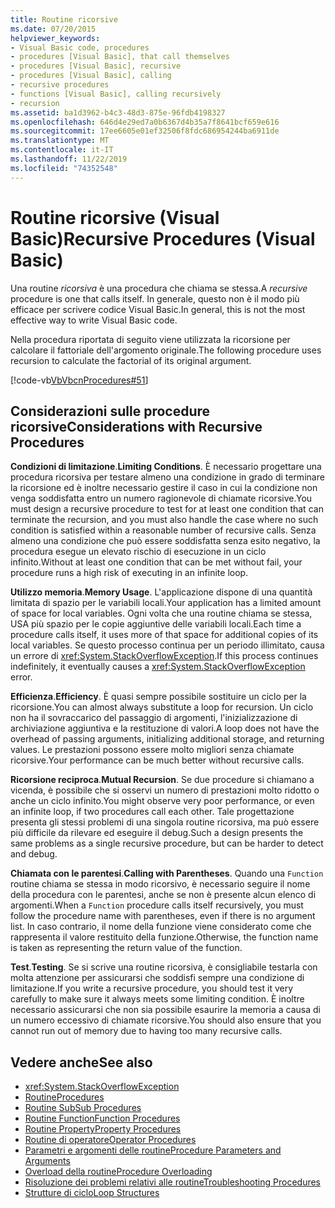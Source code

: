 ```yaml
---
title: Routine ricorsive
ms.date: 07/20/2015
helpviewer_keywords:
- Visual Basic code, procedures
- procedures [Visual Basic], that call themselves
- procedures [Visual Basic], recursive
- procedures [Visual Basic], calling
- recursive procedures
- functions [Visual Basic], calling recursively
- recursion
ms.assetid: ba1d3962-b4c3-48d3-875e-96fdb4198327
ms.openlocfilehash: 646d4e29ed7a0b6367d4b35a7f8641bcf659e616
ms.sourcegitcommit: 17ee6605e01ef32506f8fdc686954244ba6911de
ms.translationtype: MT
ms.contentlocale: it-IT
ms.lasthandoff: 11/22/2019
ms.locfileid: "74352548"
---
```

# <a name="recursive-procedures-visual-basic"></a><span data-ttu-id="d72fd-102">Routine ricorsive (Visual Basic)</span><span class="sxs-lookup"><span data-stu-id="d72fd-102">Recursive Procedures (Visual Basic)</span></span>

<span data-ttu-id="d72fd-103">Una routine *ricorsiva* è una procedura che chiama se stessa.</span><span class="sxs-lookup"><span data-stu-id="d72fd-103">A *recursive* procedure is one that calls itself.</span></span> <span data-ttu-id="d72fd-104">In generale, questo non è il modo più efficace per scrivere codice Visual Basic.</span><span class="sxs-lookup"><span data-stu-id="d72fd-104">In general, this is not the most effective way to write Visual Basic code.</span></span>  
  
 <span data-ttu-id="d72fd-105">Nella procedura riportata di seguito viene utilizzata la ricorsione per calcolare il fattoriale dell'argomento originale.</span><span class="sxs-lookup"><span data-stu-id="d72fd-105">The following procedure uses recursion to calculate the factorial of its original argument.</span></span>  
  
 [!code-vb[VbVbcnProcedures#51](~/samples/snippets/visualbasic/VS_Snippets_VBCSharp/VbVbcnProcedures/VB/Class1.vb#51)]  
  
## <a name="considerations-with-recursive-procedures"></a><span data-ttu-id="d72fd-106">Considerazioni sulle procedure ricorsive</span><span class="sxs-lookup"><span data-stu-id="d72fd-106">Considerations with Recursive Procedures</span></span>

 <span data-ttu-id="d72fd-107">**Condizioni di limitazione**.</span><span class="sxs-lookup"><span data-stu-id="d72fd-107">**Limiting Conditions**.</span></span> <span data-ttu-id="d72fd-108">È necessario progettare una procedura ricorsiva per testare almeno una condizione in grado di terminare la ricorsione ed è inoltre necessario gestire il caso in cui la condizione non venga soddisfatta entro un numero ragionevole di chiamate ricorsive.</span><span class="sxs-lookup"><span data-stu-id="d72fd-108">You must design a recursive procedure to test for at least one condition that can terminate the recursion, and you must also handle the case where no such condition is satisfied within a reasonable number of recursive calls.</span></span> <span data-ttu-id="d72fd-109">Senza almeno una condizione che può essere soddisfatta senza esito negativo, la procedura esegue un elevato rischio di esecuzione in un ciclo infinito.</span><span class="sxs-lookup"><span data-stu-id="d72fd-109">Without at least one condition that can be met without fail, your procedure runs a high risk of executing in an infinite loop.</span></span>

 <span data-ttu-id="d72fd-110">**Utilizzo memoria**.</span><span class="sxs-lookup"><span data-stu-id="d72fd-110">**Memory Usage**.</span></span> <span data-ttu-id="d72fd-111">L'applicazione dispone di una quantità limitata di spazio per le variabili locali.</span><span class="sxs-lookup"><span data-stu-id="d72fd-111">Your application has a limited amount of space for local variables.</span></span> <span data-ttu-id="d72fd-112">Ogni volta che una routine chiama se stessa, USA più spazio per le copie aggiuntive delle variabili locali.</span><span class="sxs-lookup"><span data-stu-id="d72fd-112">Each time a procedure calls itself, it uses more of that space for additional copies of its local variables.</span></span> <span data-ttu-id="d72fd-113">Se questo processo continua per un periodo illimitato, causa un errore di <xref:System.StackOverflowException>.</span><span class="sxs-lookup"><span data-stu-id="d72fd-113">If this process continues indefinitely, it eventually causes a <xref:System.StackOverflowException> error.</span></span>

 <span data-ttu-id="d72fd-114">**Efficienza**.</span><span class="sxs-lookup"><span data-stu-id="d72fd-114">**Efficiency**.</span></span> <span data-ttu-id="d72fd-115">È quasi sempre possibile sostituire un ciclo per la ricorsione.</span><span class="sxs-lookup"><span data-stu-id="d72fd-115">You can almost always substitute a loop for recursion.</span></span> <span data-ttu-id="d72fd-116">Un ciclo non ha il sovraccarico del passaggio di argomenti, l'inizializzazione di archiviazione aggiuntiva e la restituzione di valori.</span><span class="sxs-lookup"><span data-stu-id="d72fd-116">A loop does not have the overhead of passing arguments, initializing additional storage, and returning values.</span></span> <span data-ttu-id="d72fd-117">Le prestazioni possono essere molto migliori senza chiamate ricorsive.</span><span class="sxs-lookup"><span data-stu-id="d72fd-117">Your performance can be much better without recursive calls.</span></span>

 <span data-ttu-id="d72fd-118">**Ricorsione reciproca**.</span><span class="sxs-lookup"><span data-stu-id="d72fd-118">**Mutual Recursion**.</span></span> <span data-ttu-id="d72fd-119">Se due procedure si chiamano a vicenda, è possibile che si osservi un numero di prestazioni molto ridotto o anche un ciclo infinito.</span><span class="sxs-lookup"><span data-stu-id="d72fd-119">You might observe very poor performance, or even an infinite loop, if two procedures call each other.</span></span> <span data-ttu-id="d72fd-120">Tale progettazione presenta gli stessi problemi di una singola routine ricorsiva, ma può essere più difficile da rilevare ed eseguire il debug.</span><span class="sxs-lookup"><span data-stu-id="d72fd-120">Such a design presents the same problems as a single recursive procedure, but can be harder to detect and debug.</span></span>

 <span data-ttu-id="d72fd-121">**Chiamata con le parentesi**.</span><span class="sxs-lookup"><span data-stu-id="d72fd-121">**Calling with Parentheses**.</span></span> <span data-ttu-id="d72fd-122">Quando una `Function` routine chiama se stessa in modo ricorsivo, è necessario seguire il nome della procedura con le parentesi, anche se non è presente alcun elenco di argomenti.</span><span class="sxs-lookup"><span data-stu-id="d72fd-122">When a `Function` procedure calls itself recursively, you must follow the procedure name with parentheses, even if there is no argument list.</span></span> <span data-ttu-id="d72fd-123">In caso contrario, il nome della funzione viene considerato come che rappresenta il valore restituito della funzione.</span><span class="sxs-lookup"><span data-stu-id="d72fd-123">Otherwise, the function name is taken as representing the return value of the function.</span></span>

 <span data-ttu-id="d72fd-124">**Test**.</span><span class="sxs-lookup"><span data-stu-id="d72fd-124">**Testing**.</span></span> <span data-ttu-id="d72fd-125">Se si scrive una routine ricorsiva, è consigliabile testarla con molta attenzione per assicurarsi che soddisfi sempre una condizione di limitazione.</span><span class="sxs-lookup"><span data-stu-id="d72fd-125">If you write a recursive procedure, you should test it very carefully to make sure it always meets some limiting condition.</span></span> <span data-ttu-id="d72fd-126">È inoltre necessario assicurarsi che non sia possibile esaurire la memoria a causa di un numero eccessivo di chiamate ricorsive.</span><span class="sxs-lookup"><span data-stu-id="d72fd-126">You should also ensure that you cannot run out of memory due to having too many recursive calls.</span></span>

## <a name="see-also"></a><span data-ttu-id="d72fd-127">Vedere anche</span><span class="sxs-lookup"><span data-stu-id="d72fd-127">See also</span></span>

- <xref:System.StackOverflowException>
- [<span data-ttu-id="d72fd-128">Routine</span><span class="sxs-lookup"><span data-stu-id="d72fd-128">Procedures</span></span>](index.md)
- [<span data-ttu-id="d72fd-129">Routine Sub</span><span class="sxs-lookup"><span data-stu-id="d72fd-129">Sub Procedures</span></span>](sub-procedures.md)
- [<span data-ttu-id="d72fd-130">Routine Function</span><span class="sxs-lookup"><span data-stu-id="d72fd-130">Function Procedures</span></span>](function-procedures.md)
- [<span data-ttu-id="d72fd-131">Routine Property</span><span class="sxs-lookup"><span data-stu-id="d72fd-131">Property Procedures</span></span>](property-procedures.md)
- [<span data-ttu-id="d72fd-132">Routine di operatore</span><span class="sxs-lookup"><span data-stu-id="d72fd-132">Operator Procedures</span></span>](operator-procedures.md)
- [<span data-ttu-id="d72fd-133">Parametri e argomenti delle routine</span><span class="sxs-lookup"><span data-stu-id="d72fd-133">Procedure Parameters and Arguments</span></span>](procedure-parameters-and-arguments.md)
- [<span data-ttu-id="d72fd-134">Overload della routine</span><span class="sxs-lookup"><span data-stu-id="d72fd-134">Procedure Overloading</span></span>](procedure-overloading.md)
- [<span data-ttu-id="d72fd-135">Risoluzione dei problemi relativi alle routine</span><span class="sxs-lookup"><span data-stu-id="d72fd-135">Troubleshooting Procedures</span></span>](troubleshooting-procedures.md)
- [<span data-ttu-id="d72fd-136">Strutture di ciclo</span><span class="sxs-lookup"><span data-stu-id="d72fd-136">Loop Structures</span></span>](../control-flow/loop-structures.md)

